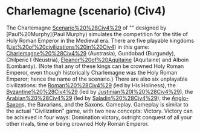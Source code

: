 # Charlemagne (scenario) (Civ4)

The Charlemagne [Scenario%20%28Civ4%29](scenario) of "" designed by [Paul%20Murphy](Paul Murphy) simulates the competition for the title of Holy Roman Emperor in the Medieval era. There are five playable kingdoms ([List%20of%20civilizations%20in%20Civ4](civs)) in this game: [Charlemagne%20%28Civ4%29](Charlemagne) (Austrasia), Gundobad (Burgundy), Chilperic I (Neustria), [Eleanor%20of%20Aquitaine](Eleanor) (Aquitaine) and Alboin (Lombardy). (Note that any of these kings can be crowned Holy Roman Emperor, even though historically Charlemagne was the Holy Roman Emperor; hence the name of the scenario.) There are also six unplayable civilizations: the [Roman%20%28Civ4%29](Romans) (led by His Holiness), the [Byzantine%20%28Civ4%29](Byzantines) (led by [Justinian%20I%20%28Civ4%29](Justinian)), the [Arabian%20%28Civ4%29](Arabs) (led by [Saladin%20%28Civ4%29](Saladin)), the [Anglo-Saxon](Anglo-Saxon)s, the Bavarians, and the Saxons.
Gameplay.
Gameplay is similar to the actual "Civilization" game, with two new concepts:
Victory.
Victory can be achieved in four ways: Domination victory, outright conquest of all your other rivals, time or being crowned Holy Roman Emperor.